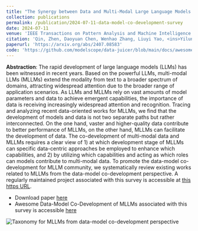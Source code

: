 ```yaml
---
title: "The Synergy between Data and Multi-Modal Large Language Models: A Survey from Co-Development Perspective"
collection: publications
permalink: /publication/2024-07-11-data-model-co-development-survey
date: 2024-07-11
venue: 'IEEE Transactions on Pattern Analysis and Machine Intelligence (2025)'
citation: 'Qin, Zhen, Daoyuan Chen, Wenhao Zhang, Liuyi Yao, <ins>Yilun Huang</ins>, Bolin Ding, Yaliang Li, and Shuiguang Deng. "The synergy between data and multi-modal large language models: A survey from co-development perspective." IEEE Transactions on Pattern Analysis and Machine Intelligence (2025).'
paperurl: 'https://arxiv.org/abs/2407.08583'
code: 'https://github.com/modelscope/data-juicer/blob/main/docs/awesome_llm_data.md'
---
```


<strong>Abstraction</strong>: The rapid development of large language models (LLMs) has been witnessed in recent years. Based on the powerful LLMs, multi-modal LLMs (MLLMs) extend the modality from text to a broader spectrum of domains, attracting widespread attention due to the broader range of application scenarios. As LLMs and MLLMs rely on vast amounts of model parameters and data to achieve emergent capabilities, the importance of data is receiving increasingly widespread attention and recognition. Tracing and analyzing recent data-oriented works for MLLMs, we find that the development of models and data is not two separate paths but rather interconnected. On the one hand, vaster and higher-quality data contribute to better performance of MLLMs, on the other hand, MLLMs can facilitate the development of data. The co-development of multi-modal data and MLLMs requires a clear view of 1) at which development stage of MLLMs can specific data-centric approaches be employed to enhance which capabilities, and 2) by utilizing which capabilities and acting as which roles can models contribute to multi-modal data. To promote the data-model co-development for MLLM community, we systematically review existing works related to MLLMs from the data-model co-development perspective. A regularly maintained project associated with this survey is accessible at [this https URL](https://github.com/modelscope/data-juicer/blob/main/docs/awesome_llm_data.md).

- Download paper [here](https://arxiv.org/abs/2407.08583)
- Awesome Data-Model Co-Development of MLLMs associated with this survey is accessible [here](https://github.com/modelscope/data-juicer/blob/main/docs/awesome_llm_data.md)

![Taxonomy for MLLMs from data-model co-development perspective](https://camo.githubusercontent.com/cf39066e9c577d7e8e53f71ff102d61f1c9b831b2ba876b5acfc22be70187620/68747470733a2f2f696d672e616c6963646e2e636f6d2f696d6765787472612f69312f4f31434e3031614e3354566f316d67475a417553484a345f2121363030303030303030343938332d322d7470732d333235352d313332372e706e67)
